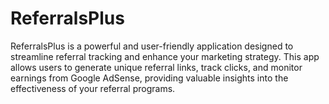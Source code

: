 # ReferralsPlus
ReferralsPlus is a powerful and user-friendly application designed to streamline referral tracking and enhance your marketing strategy. This app allows users to generate unique referral links, track clicks, and monitor earnings from Google AdSense, providing valuable insights into the effectiveness of your referral programs.

